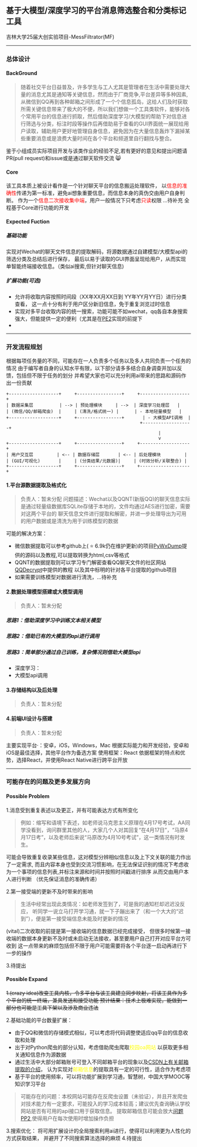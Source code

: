## 基于大模型/深度学习的平台消息筛选整合和分类标记工具
吉林大学25届大创实验项目-MessFiltrator(MF)
***
### 总体设计
#### BackGround
>随着社交平台日益普及，许多学生与工人尤其是管理者在生活中需要处理大量的消息尤其是通知等关键信息，然而由于厂商竞争,平台差异等多种因素,从微信到QQ再到各种邮箱之间形成了一个个信息孤岛，这给人们及时获取所需关键信息带来了极大的不便，所以我们想做一个工具类软件，能够对各个常用平台的信息进行抓取，然后借助深度学习/大模型的帮助下对信息进行筛选与分类，标注时段等操作后再借助易于查看的GUI界面统一展现给用户读取，辅助用户更好地管理自身信息，避免因为在大量信息轰炸下漏掉某些重要消息或是浪费大量时间在各个平台和频道里自行翻找与整合。

鉴于小组成员实际项目开发与该类作业的经验不足,若有更好的意见和提出问题请PR(pull request)和issue或是通过聊天软件交流 :smile_cat:
#### Core
该工具本质上被设计看作是一个针对聊天平台的信息搬运处理软件，
以<font color = red>信息的准确性</font>传递为第一标准，避免ai想象重要信息，而信息本身的真伪交由用户自身判断。
作为一个<font color = red>信息二次接收集中端</font>，用户一般情况下只考虑<font color = red>只读</font>权限
...待补充
全程基于Core进行功能的开发

#### Expected Fuction
##### 基础功能
实现对Wechat的聊天文件信息的提取解码，将源数据通过自建模型/大模型api的筛选分类及总结后进行保存，
最后以易于读取的GUI界面呈现给用户，从而实现单智能终端接收信息。（类似ai搜索,但针对聊天信息)
##### 扩展功能(可选)
* 允许将收取内容按照时间段（XX年XX月XX日到 YY年YY月YY日）进行分类查看，
这一点十分有利于用户区分新旧信息，免于重复浏览过时信息
* 实现对多平台收取内容的统一搜索，功能可能不如wechat，qq各自本身搜索强大，但能提供一定的便利（尤其是在[PE2](#pe2)实现的前提下
* 

***
### 开发流程规划
根据每项任务量的不同，可能存在一人负责多个任务以及多人共同负责一个任务的情况
由于编写者自身的认知水平有限，以下部分请多多结合自身调查并加以反馈，包括但不限于任务的划分
并希望大家也可以充分利用ai带来的思路和源码作出一份贡献
    
    +-------------------+     +-----------------+     +-------------------+
    | 数据采集层          | --> | 预处理模块     | -->  | 深度学习处理层   |
    | (微信/QQ/邮箱爬虫)  |     | (清洗/格式统一) |      | - 本地轻量模型   |
    +-------------------+     +-----------------+       | - 大模型API调用  |
                                                       +-------------------+
                                                              |
                                                              v
    +-------------------+     +-----------------+     +-------------------+
    | 用户交互层         | <-- | 数据存储层       | <-- | 后处理模块         |
    | (GUI/可视化)       |     | (分类结果/元数据)|     | (时效分析/关联整合) |
    +-------------------+     +-----------------+     +-------------------+

#### 1.平台源数据提取及格式化
>负责人：暂未分配
问题描述：Wechat以及QQNT(新版QQ)的聊天信息实际是通过轻量级数据库SQLite存储于本地的，文件均通过AES进行加密，需要对这两个平台的
聊天信息文件进行提取和解密，并进一步处理导出为可用的用户数据或是清洗为用于训练模型的数据

可能的解决方案：
* 微信数据提取可以参考github上( :star: 6.9k仍在维护更新)的项目[PyWxDump](https://github.com/xaoyaoo/PyWxDump)提供的源码以及教程,可以提取转换为html,csv等格式
* QQNT的数据提取则可以学习专门解密查看QQ聊天文件的社区网站[QQDecrypt](https://qq.sbcnm.top/)中提供的教程
以及其中标明的针对各平台提取的github项目
* 如果需要训练模型对数据进行清洗，...待补充

#### 2.数据处理模型搭建或大模型调用
>负责人：暂未分配
##### 思路1：借助深度学习中训练文本相关模型
##### 思路2：借助已有的大模型的api进行调用
##### 思路3：简单部分通过自己训练，复杂情况则借助大模型api
* 深度学习：
* 大模型api调用
#### 3.存储结构以及后处理
>负责人：暂未分配

#### 4.前端UI设计与搭建
>负责人：暂未分配

主要实现平台·：安卓，iOS，Windows，Mac
根据实际能力和开发经验，安卓和iOS是最佳选择，其他平台作为备选方案
使用框架：React
依据框架的特点和优势，选择React，并使用React Native进行跨平台开放




***
### 可能存在的问题及更多发展方向

#### Possible Problem

1.消息受到重复表述以及更正，并有可能表达方式有所变化
>例如：缩写和语境下表述，如老师说马克思主义原理在4月17号考试，AA同学没看到，询问群里其他的人，大家几个人对其回复“在4月17日”，“马原4月17日考”，以及老师后来说“马原改为4月10号考试”，这一类情况有时发生。

可能会导致重复收录某些信息，这对模型分辨相似信息以及上下文关联的能力作出了一定需求,
    而且内容本身也受到交流习惯影响，在无法保证识别的情况下考虑收为一个事项的信息列表,并标注来源和时间并按照时间戳进行排序
    从而交由用户本人进行判断 （优先保证消息的准确传递）

2.<a id = "p2"></a>第一接受端的更新不及时带来的影响
>生活中经常出现此类情况：如老师发签到了，可是我的通知栏却迟迟没反应，
听同学一说立马打开学习通，就一下子蹦出来了（和一个大大的“迟到”），便是第一接受端信息未能及时更新的情况

(vital)二次收取的前提是第一接收端的信息数据已经完成接受，
    但很多时候第一接收端的数据本身更新不及时或未启动无法接收，甚至要用户自己打开对应平台方可收到
    这一点带来的麻烦包括但不限于用户可能需要将各个平台逐一启动再进行下一步的操作

3.待提出

#### Possible Expand
~~1.(crazy idea)改变工具内核，令多平台与该工具建立同步映射，将该工具作为多个平台的统一终端，兼具发送和接受功能
    预计结果：技术上极难实现，能做到一部分也可能是工具下架以及涉及商业违法~~<br>

2.基础功能的平台数量扩展：<a id="pe2"></a>
* 由于QQ和微信的存储模式相似，可以考虑将代码调整使适应qq平台的信息收取和处理
* 出于对Python爬虫的部分认知，考虑借助爬虫爬取<font color = yellow>校园oa网站 </font> 以获取更多相关通知信息作为源数据
* 通过生活中大部分邮箱账号可登入不同邮箱平台的现象以及[CSDN上有关邮箱提取的介绍](https://blog.csdn.net/weixin_35757704/article/details/132623569)，
认为实现对<font color = yellow>邮箱信息</font>的提取具有一定的可行性，适合作为考虑项
* 基于平台的使用频率，可以将功能扩展到学习通，智慧树，中国大学MOOC等知识学习平台
    
> 可能存在的问题：本校网站可能存在反爬虫设置（未验证），并且开发爬虫对技术能力有一定要求，可能投入的学习成本较高；建议优先查询确认学校网站是否有可用的api接口用于获取信息。
        提取邮箱信息可能会放大[问题PP2](#p2),使得用户在每次使用时增加操作负担

3.搜索优化：
    将可用扩展设计的全局搜索利用ai进行，使得可以利用更为人性化的方式获取结果，
    并避开了不同搜索算法选择的麻烦
4.待提出
